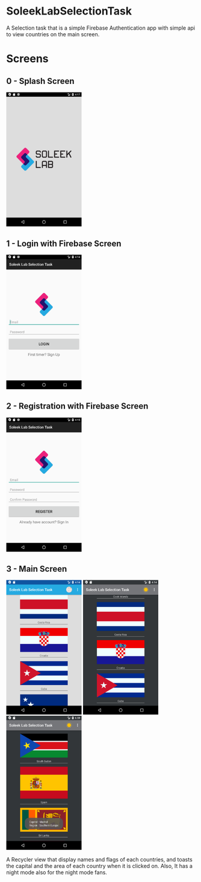 # SoleekLabSelectionTask
A Selection task that is a simple Firebase Authentication app with simple api to view countries on the main screen.

# Screens
## 0 - Splash Screen
[<img src="assets/splash.png" width=200>](splash.png)

## 1 - Login with Firebase Screen
[<img src="assets/login.png" width=200>](login.png)

## 2 - Registration with Firebase Screen
[<img src="assets/registration.png" width=200>](registration.png)

## 3 - Main Screen
[<img src="assets/light mode.png" width=200>](light_mode.png)
[<img src="assets/dark mode.png" width=200>](dark_mode.png)
[<img src="assets/toast.png" width=200>](toast.png)

A Recycler view that display names and flags of each countries, and toasts the capital and the area of each country when it is clicked on.
Also, It has a night mode also for the night mode fans.

